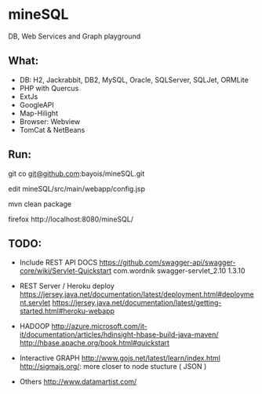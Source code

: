 mineSQL
=======
DB, Web Services and Graph playground

What:
-----
 - DB: H2, Jackrabbit, DB2, MySQL, Oracle, SQLServer, SQLJet, ORMLite
 - PHP with Quercus
 - ExtJs
 - GoogleAPI
 - Map-Hilight
 - Browser: Webview
 - TomCat & NetBeans

Run:
----
git co git@github.com:bayois/mineSQL.git

edit mineSQL/src/main/webapp/config.jsp 

mvn clean package

firefox http://localhost:8080/mineSQL/


TODO:
----
- Include REST API DOCS 
    https://github.com/swagger-api/swagger-core/wiki/Servlet-Quickstart
    <dependency>
      <groupId>com.wordnik</groupId>
      <artifactId>swagger-servlet_2.10</artifactId>
      <version>1.3.10</version>
    </dependency>

- REST Server / Heroku deploy
    https://jersey.java.net/documentation/latest/deployment.html#deployment.servlet
    https://jersey.java.net/documentation/latest/getting-started.html#heroku-webapp

- HADOOP
    http://azure.microsoft.com/it-it/documentation/articles/hdinsight-hbase-build-java-maven/
    http://hbase.apache.org/book.html#quickstart

- Interactive GRAPH
    http://www.gojs.net/latest/learn/index.html
    http://sigmajs.org/: more closer to node stucture ( JSON )

- Others
    http://www.datamartist.com/